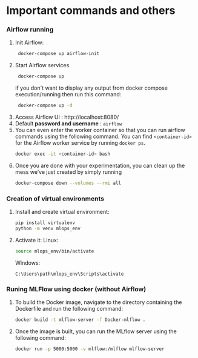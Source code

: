 # Important commands and others

### Airflow running

1. Init Airflow:
    ```sh
     docker-compose up airflow-init
     ```
2. Start Airflow services
    ```sh
     docker-compose up
     ```
     if you don't want to display any output from docker compose execution/running then run this command:
    ```sh
     docker-compose up -d
     ```
3. Access Airflow UI : http://localhost:8080/
4. Default **password and username** : `airflow`
5. You can even enter the worker container so that you can run airflow commands using the following command. You can find `<container-id>` for the Airflow worker service by running `docker ps`.
   ```sh
   docker exec -it <container-id> bash
   ```
6. Once you are done with your experimentation, you can clean up the mess we’ve just created by simply running
    ```sh
    docker-compose down --volumes --rmi all
    ```



### Creation of virtual environments

1. Install and create virtual environment:
    ```sh
    pip install virtualenv
    python -m venv mlops_env
    ```


2. Activate it:
    Linux:
    ```sh
    source mlops_env/bin/activate
    ```
    Windows:
    ```
    C:\Users\path\mlops_env\Scripts\activate
    ```

### Runing MLFlow using docker (without Airflow)
1. To build the Docker image, navigate to the directory containing the Dockerfile and run the following command:
    ```sh
    docker build -t mlflow-server -f Docker-mlflow .
    ```
2. Once the image is built, you can run the MLflow server using the following command:
   ```sh
   docker run -p 5000:5000 -v mlflow:/mlflow mlflow-server

   ```
